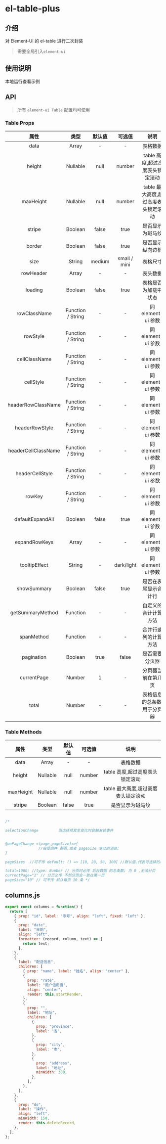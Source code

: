 # el-table-plus

## 介绍

对 Element-UI 的 el-table 进行二次封装

> 需要全局引入`element-ui`

## 使用说明

本地运行查看示例

## API

> 所有 `element-ui Table` 配置均可使用

### Table Props

|        属性         |       类型        | 默认值 |    可选值    |                说明                 |
| :-----------------: | :---------------: | :----: | :----------: | :---------------------------------: |
|        data         |       Array       |   -    |      -       |              表格数据               |
|       height        | Nullable<Number>  |  null  |    number    |   table 高度,超过高度表头锁定滚动   |
|      maxHeight      | Nullable<Number>  |  null  |    number    | table 最大高度,超过高度表头锁定滚动 |
|       stripe        |      Boolean      | false  |     true     |          是否显示为斑马纹           |
|       border        |      Boolean      | false  |     true     |          是否显示纵向边框           |
|        size         |      String       | medium | small / mini |              表格尺寸               |
|      rowHeader      |       Array       |   -    |      -       |              表头数据               |
|       loading       |      Boolean      | false  |     true     |        表格是否为加载中状态         |
|    rowClassName     | Function / String |   -    |      -       |         同 element-ui 参数          |
|      rowStyle       | Function / String |   -    |      -       |         同 element-ui 参数          |
|    cellClassName    | Function / String |   -    |      -       |         同 element-ui 参数          |
|      cellStyle      | Function / String |   -    |      -       |         同 element-ui 参数          |
| headerRowClassName  | Function / String |   -    |      -       |         同 element-ui 参数          |
|   headerRowStyle    | Function / String |   -    |      -       |         同 element-ui 参数          |
| headerCellClassName | Function / String |   -    |      -       |         同 element-ui 参数          |
|   headerCellStyle   | Function / String |   -    |      -       |         同 element-ui 参数          |
|       rowKey        | Function / String |   -    |      -       |         同 element-ui 参数          |
|  defaultExpandAll   |      Boolean      | false  |     true     |         同 element-ui 参数          |
|    expandRowKeys    |       Array       |   -    |      -       |         同 element-ui 参数          |
|    tooltipEffect    |      String       |   -    |  dark/light  |         同 element-ui 参数          |
|     showSummary     |      Boolean      | false  |     true     |        是否在表尾显示合计行         |
|  getSummaryMethod   |     Function      |   -    |      -       |        自定义的合计计算方法         |
|     spanMethod      |     Function      |   -    |      -       |        合并行或列的计算方法         |
|     pagination      |      Boolean      |  true  |    false     |           是否需要分页器            |
|     currentPage     |      Number       |   1    |      -       |         分页器当前在第几页          |
|        total        |      Number       |   -    |      -       |     表格信息的总条数,用于分页器     |

### Table Methods

|   属性    |       类型       | 默认值 | 可选值 |                说明                 |
| :-------: | :--------------: | :----: | :----: | :---------------------------------: |
|   data    |      Array       |   -    |   -    |              表格数据               |
|  height   | Nullable<Number> |  null  | number |   table 高度,超过高度表头锁定滚动   |
| maxHeight | Nullable<Number> |  null  | number | table 最大高度,超过高度表头锁定滚动 |
|  stripe   |     Boolean      | false  |  true  |          是否显示为斑马纹           |

```js

/*

selectionChange         当选择项发生变化时会触发该事件


@onPageChange =(page,pageSize)=>{
               //接受组件 翻页,或者 pageSize 变动的消息;
}

pageSizes  //可不传 default: () => [10, 20, 50, 100] //默认值.代表可选择的每页数据数量

total=1000; //type: Number // 分页时必传 后台数据 的总条数; 为 0 ,无法分页
currentPage="1" // 分页必传 不然分页会一致在第一页
pageSize="10" // 可不传 默认每页 10 条 */
```

## columns.js

```javascript
export const columns = function() {
  return [
    { prop: "id", label: "序号", align: "left", fixed: "left" },
    {
      prop: "date",
      label: "日期",
      align: "left",
      formatter: (record, column, text) => {
        return text;
      },
    },
    {
      label: "配送信息",
      children: [
        { prop: "name", label: "姓名", align: "center" },
        {
          prop: "rate",
          label: "用户信用度",
          align: "center",
          render: this.startRender,
        },
        {
          prop: "",
          label: "地址",
          children: [
            {
              prop: "province",
              label: "省",
            },
            {
              prop: "city",
              label: "市",
            },
            {
              prop: "address",
              label: "地址",
              minWidth: 300,
            },
          ],
        },
      ],
    },
    {
      prop: "do",
      label: "操作",
      align: "left",
      minWidth: 150,
      render: this.deleteRecord,
    },
  ];
};
```
